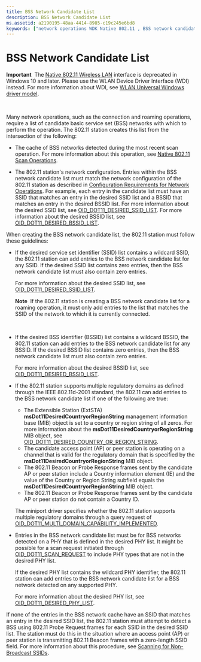 ```yaml
---
title: BSS Network Candidate List
description: BSS Network Candidate List
ms.assetid: a2190195-48aa-4414-8985-c19c245e6bd8
keywords: ["network operations WDK Native 802.11 , BSS network candidate list", "BSS network candidate list WDK Native 802.11", "network candidate list WDK Native 802.11"]
---
```


# BSS Network Candidate List


**Important**  The [Native 802.11 Wireless LAN](native-802-11-wireless-lan4.md) interface is deprecated in Windows 10 and later. Please use the WLAN Device Driver Interface (WDI) instead. For more information about WDI, see [WLAN Universal Windows driver model](wifi-universal-driver-model.md).

 

Many network operations, such as the connection and roaming operations, require a list of candidate basic service set (BSS) networks with which to perform the operation. The 802.11 station creates this list from the intersection of the following:

-   The cache of BSS networks detected during the most recent scan operation. For more information about this operation, see [Native 802.11 Scan Operations](native-802-11-scan-operations.md).

-   The 802.11 station's network configuration. Entries within the BSS network candidate list must match the network configuration of the 802.11 station as described in [Configuration Requirements for Network Operations](configuration-requirements-for-network-operations.md). For example, each entry in the candidate list must have an SSID that matches an entry in the desired SSID list and a BSSID that matches an entry in the desired BSSID list. For more information about the desired SSID list, see [OID\_DOT11\_DESIRED\_SSID\_LIST](https://msdn.microsoft.com/library/windows/hardware/ff569145). For more information about the desired BSSID list, see [OID\_DOT11\_DESIRED\_BSSID\_LIST](https://msdn.microsoft.com/library/windows/hardware/ff569141).

When creating the BSS network candidate list, the 802.11 station must follow these guidelines:

-   If the desired service set identifier (SSID) list contains a wildcard SSID, the 802.11 station can add entries to the BSS network candidate list for any SSID. If the desired SSID list contains zero entries, then the BSS network candidate list must also contain zero entries.

    For more information about the desired SSID list, see [OID\_DOT11\_DESIRED\_SSID\_LIST](https://msdn.microsoft.com/library/windows/hardware/ff569145).

    **Note**  If the 802.11 station is creating a BSS network candidate list for a roaming operation, it must only add entries to the list that matches the SSID of the network to which it is currently connected.

     

-   If the desired BSS identifier (BSSID) list contains a wildcard BSSID, the 802.11 station can add entries to the BSS network candidate list for any BSSID. If the desired BSSID list contains zero entries, then the BSS network candidate list must also contain zero entries.

    For more information about the desired BSSID list, see [OID\_DOT11\_DESIRED\_BSSID\_LIST](https://msdn.microsoft.com/library/windows/hardware/ff569141).

-   If the 802.11 station supports multiple regulatory domains as defined through the IEEE 802.11d-2001 standard, the 802.11 can add entries to the BSS network candidate list if one of the following are true:

    -   The Extensible Station (ExtSTA) **msDot11DesiredCountryorRegionString** management information base (MIB) object is set to a country or region string of all zeros. For more information about the **msDot11DesiredCountryorRegionString** MIB object, see [OID\_DOT11\_DESIRED\_COUNTRY\_OR\_REGION\_STRING](https://msdn.microsoft.com/library/windows/hardware/ff569143).
    -   The candidate access point (AP) or peer station is operating on a channel that is valid for the regulatory domain that is specified by the **msDot11DesiredCountryorRegionString** MIB object.
    -   The 802.11 Beacon or Probe Response frames sent by the candidate AP or peer station include a Country information element (IE) and the value of the Country or Region String subfield equals the **msDot11DesiredCountryorRegionString** MIB object.
    -   The 802.11 Beacon or Probe Response frames sent by the candidate AP or peer station do not contain a Country ID.

    The miniport driver specifies whether the 802.11 station supports multiple regulatory domains through a query request of [OID\_DOT11\_MULTI\_DOMAIN\_CAPABILITY\_IMPLEMENTED](https://msdn.microsoft.com/library/windows/hardware/ff569391).

-   Entries in the BSS network candidate list must be for BSS networks detected on a PHY that is defined in the desired PHY list. It might be possible for a scan request initiated through [OID\_DOT11\_SCAN\_REQUEST](https://msdn.microsoft.com/library/windows/hardware/ff569413) to include PHY types that are not in the desired PHY list.

    If the desired PHY list contains the wildcard PHY identifier, the 802.11 station can add entries to the BSS network candidate list for a BSS network detected on any supported PHY.

    For more information about the desired PHY list, see [OID\_DOT11\_DESIRED\_PHY\_LIST](https://msdn.microsoft.com/library/windows/hardware/ff569144).

If none of the entries in the BSS network cache have an SSID that matches an entry in the desired SSID list, the 802.11 station must attempt to detect a BSS using 802.11 Probe Request frames for each SSID in the desired SSID list. The station must do this in the situation where an access point (AP) or peer station is transmitting 802.11 Beacon frames with a zero-length SSID field. For more information about this procedure, see [Scanning for Non-Broadcast SSIDs](scanning-for-non-broadcast-ssids.md).

 

 





